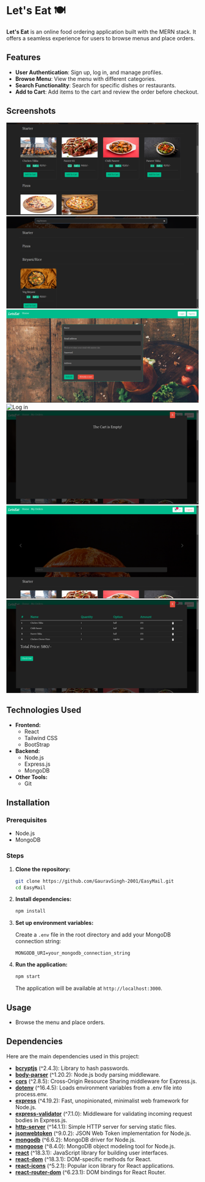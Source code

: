 # Let's Eat 🍽️

**Let's Eat** is an online food ordering application built with the MERN stack. It offers a seamless experience for users to browse menus and place orders.

## Features

- **User Authentication**: Sign up, log in, and manage profiles.
- **Browse Menu**: View the menu with different categories.
- **Search Functionality**: Search for specific dishes or restaurants.
- **Add to Cart**: Add items to the cart and review the order before checkout.
  
## Screenshots
![Home](/public/Screenshot(180).png)
![search](/public/Screenshot(181).png)
![Sign Up](/public/Screenshot(183).png)
![Log in](/public/Screenshot(182).png)
![Cart](/public/Screenshot(187).png)
![Items in Cart](/public/Screenshot(186).png)
![Ceckout](/public/Screenshot(188).png)

## Technologies Used

- **Frontend:**
  - React
  - Tailwind CSS
  - BootStrap
- **Backend:**
  - Node.js
  - Express.js
  - MongoDB
- **Other Tools:**
  - Git

## Installation

### Prerequisites

- Node.js
- MongoDB

### Steps

1. **Clone the repository:**

   ```bash
   git clone https://github.com/GauravSingh-2001/EasyMail.git
   cd EasyMail
   ```

2. **Install dependencies:**

   ```bash
   npm install
   ```

3. **Set up environment variables:**

   Create a `.env` file in the root directory and add your MongoDB connection string:

   ```
   MONGODB_URI=your_mongodb_connection_string
   ```

4. **Run the application:**

   ```bash
   npm start
   ```

   The application will be available at `http://localhost:3000`.

## Usage

- Browse the menu and place orders.

## Dependencies

Here are the main dependencies used in this project:

- **[bcryptjs](https://www.npmjs.com/package/bcryptjs)** (^2.4.3): Library to hash passwords.
- **[body-parser](https://www.npmjs.com/package/body-parser)** (^1.20.2): Node.js body parsing middleware.
- **[cors](https://www.npmjs.com/package/cors)** (^2.8.5): Cross-Origin Resource Sharing middleware for Express.js.
- **[dotenv](https://www.npmjs.com/package/dotenv)** (^16.4.5): Loads environment variables from a .env file into process.env.
- **[express](https://www.npmjs.com/package/express)** (^4.19.2): Fast, unopinionated, minimalist web framework for Node.js.
- **[express-validator](https://www.npmjs.com/package/express-validator)** (^7.1.0): Middleware for validating incoming request bodies in Express.js.
- **[http-server](https://www.npmjs.com/package/http-server)** (^14.1.1): Simple HTTP server for serving static files.
- **[jsonwebtoken](https://www.npmjs.com/package/jsonwebtoken)** (^9.0.2): JSON Web Token implementation for Node.js.
- **[mongodb](https://www.npmjs.com/package/mongodb)** (^6.6.2): MongoDB driver for Node.js.
- **[mongoose](https://www.npmjs.com/package/mongoose)** (^8.4.0): MongoDB object modeling tool for Node.js.
- **[react](https://www.npmjs.com/package/react)** (^18.3.1): JavaScript library for building user interfaces.
- **[react-dom](https://www.npmjs.com/package/react-dom)** (^18.3.1): DOM-specific methods for React.
- **[react-icons](https://www.npmjs.com/package/react-icons)** (^5.2.1): Popular icon library for React applications.
- **[react-router-dom](https://www.npmjs.com/package/react-router-dom)** (^6.23.1): DOM bindings for React Router.
